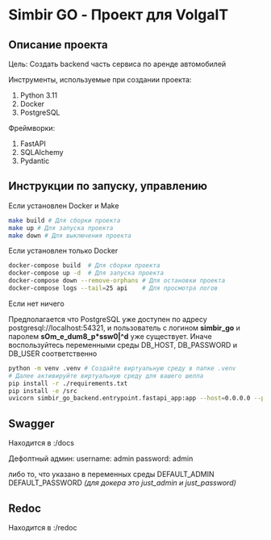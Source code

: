 # Simbir GO - Проект для VolgaIT

## Описание проекта

Цель: Создать backend часть сервиса по аренде автомобилей

Инструменты, используемые при создании проекта:
1. Python 3.11
2. Docker
3. PostgreSQL

Фреймворки:
1. FastAPI
2. SQLAlchemy
3. Pydantic

## Инструкции по запуску, управлению

Если установлен Docker и Make

```bash
make build # Для сборки проекта
make up # Для запуска проекта
make down # Для выключения проекта
```

Если установлен только Docker

```bash
docker-compose build  # Для сборки проекта
docker-compose up -d  # Для запуска проекта
docker-compose down --remove-orphans # Для остановки проекта
docker-compose logs --tail=25 api    # Для просмотра логов
```

Если нет ничего

Предполагается что PostgreSQL уже доступен по адресу postgresql://localhost:54321, и пользователь с логином **simbir_go** и паролем **sOm_e_dum8_p*ssw0|^d** уже существует. Иначе воспользуйтесь переменными среды DB_HOST, DB_PASSWORD и DB_USER соответственно

```bash
python -m venv .venv # Создайте виртуальную среду в папке .venv
# Далее активируйте виртуальную среду для вашего шелла
pip install -r ./requirements.txt
pip install -e /src
uvicorn simbir_go_backend.entrypoint.fastapi_app:app --host=0.0.0.0 --port=80
```

## Swagger

Находится в <host>:<port>/docs

Дефолтный админ:
username: admin
password: admin

либо то, что указано в переменных среды DEFAULT_ADMIN DEFAULT_PASSWORD *(для докера это just_admin и just_password)*

## Redoc

Находится в <host>:<port>/redoc